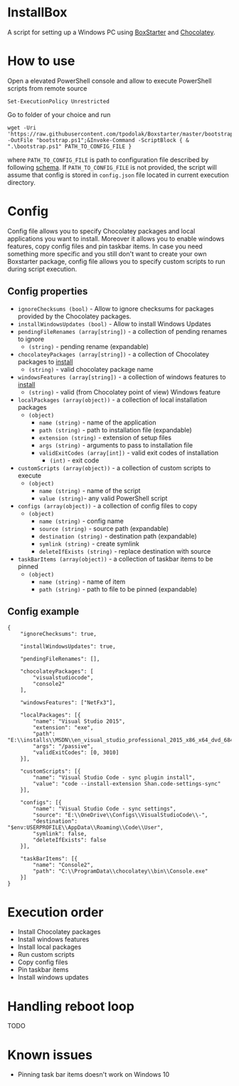 # InstallBox
A script for setting up a Windows PC using [BoxStarter](http://boxstarter.org/) and [Chocolatey](https://chocolatey.org/).
# How to use
Open a elevated PowerShell console and allow to execute PowerShell scripts from remote source
````
Set-ExecutionPolicy Unrestricted
````
Go to folder of your choice and run
````
wget -Uri 'https://raw.githubusercontent.com/tpodolak/Boxstarter/master/bootstrap.ps1' -OutFile "bootstrap.ps1";&Invoke-Command -ScriptBlock { & ".\bootstrap.ps1" PATH_TO_CONFIG_FILE }
````
where ``PATH_TO_CONFIG_FILE`` is path to configuration file described by following  [schema](https://github.com/tpodolak/Boxstarter/blob/master/config.schema.json).
If ``PATH_TO_CONFIG_FILE`` is not provided, the script will assume that config is stored in ``config.json`` file located in current execution directory.
# Config
Config file allows you to specify Chocolatey packages and local applications you want to install. Moreover it allows you to enable windows features,
copy config files and pin taskbar items. In case you need something more specific and you still don't want to create your own Boxstarter package, config file
allows you to specify custom scripts to run during script execution.
## Config properties

- ``ignoreChecksums (bool)`` - Allow to ignore checksums for packages provided by the Chocolatey packages.
- ``installWindowsUpdates (bool)`` - Allow to install Windows Updates
- ``pendingFileRenames (array[string])`` - a collection of pending renames to ignore
  - ``(string)`` - pending rename (expandable)
- ``chocolateyPackages (array[string])`` - a collection of Chocolatey packages to [install](https://github.com/chocolatey/choco/wiki/CommandsInstall#examples)
  - ``(string)`` - valid chocolatey package name
- ``windowsFeatures (array[string])`` - a collection of windows features to [install](https://github.com/chocolatey/choco/wiki/CommandsList#windows-features)
  - ``(string)`` - valid (from Chocolatey point of view) Windows feature
- ``localPackages (array(object))`` - a collection of local installation packages
  - ``(object)``
    - ``name (string)`` - name of the application
    - ``path (string)`` - path to installation file (expandable)
    - ``extension (string)`` - extension of setup files
    - ``args (string)`` - arguments to pass to installation file
    - ``validExitCodes (array[int])`` - valid exit codes of installation
      * ``(int)`` - exit code
- ``customScripts (array(object))`` - a collection of custom scripts to execute
  - ``(object)``
    - ``name (string)`` - name of the script
    - ``value (string)``- any valid PowerShell script
- ``configs (array(object))`` - a collection of config files to copy
  - ``(object)``
    - ``name (string)`` - config name
    - ``source (string)`` - source path (expandable)
    - ``destination (string)`` - destination path (expandable)
    - ``symlink (string)`` - create symlink
    - ``deleteIfExists (string)`` - replace destination with source
- ``taskBarItems (array(object))`` - a collection of taskbar items to be pinned
  - ``(object)``
    - ``name (string)`` - name of item
    - ``path (string)`` - path to file to be pinned (expandable)

## Config example
````
{
    "ignoreChecksums": true,

    "installWindowsUpdates": true,

    "pendingFileRenames": [],

    "chocolateyPackages": [
        "visualstudiocode",
        "console2"
    ],

    "windowsFeatures": ["NetFx3"],

    "localPackages": [{
        "name": "Visual Studio 2015",
        "extension": "exe",
        "path": "E:\\installs\\MSDN\\en_visual_studio_professional_2015_x86_x64_dvd_6846629\\vs_professional.exe",
        "args": "/passive",
        "validExitCodes": [0, 3010]
    }],

    "customScripts": [{
        "name": "Visual Studio Code - sync plugin install",
        "value": "code --install-extension Shan.code-settings-sync"
    }],

    "configs": [{
        "name": "Visual Studio Code - sync settings",
        "source": "E:\\OneDrive\\Configs\\VisualStudioCode\\-",
        "destination": "$env:USERPROFILE\\AppData\\Roaming\\Code\\User",
        "symlink": false,
        "deleteIfExists": false
    }],

    "taskBarItems": [{
        "name": "Console2",
        "path": "C:\\ProgramData\\chocolatey\\bin\\Console.exe"
    }]
}
````
# Execution order
* Install Chocolatey packages
* Install windows features
* Install local packages
* Run custom scripts
* Copy config files
* Pin taskbar items
* Install windows updates

# Handling reboot loop
TODO

# Known issues
* Pinning task bar items doesn't work on Windows 10 
